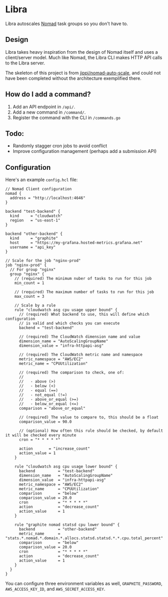 # Libra
Libra autoscales [Nomad](nomadproject.io) task groups so you don't have to.

## Design
Libra takes heavy inspiration from the design of Nomad itself and uses a client/server model. Much like Nomad, the Libra CLI makes HTTP API calls to the Libra server.

The skeleton of this project is from [jippi/nomad-auto-scale](https://github.com/jippi/nomad-auto-scale), and could not have been completed without the architecture exemplified there.

## How do I add a command?
1. Add an API endpoint in `/api/`.
2. Add a new command in `/command/`.
3. Register the command with the CLI in `/commands.go`

## Todo:
* Randomly stagger cron jobs to avoid conflict
* Improve configuration management (perhaps add a submission API)

## Configuration
Here's an example `config.hcl` file:
```hcl
// Nomad Client configuration
nomad {
  address = "http://localhost:4646"
}

backend "test-backend" {
  kind     = "cloudwatch"
  region   = "us-east-1"
}

backend "other-backend" {
  kind     = "graphite"
  host     = "https://my-grafana.hosted-metrics.grafana.net"
  username = "api_key"  
}

// Scale for the job "nginx-prod"
job "nginx-prod" {
  // For group "nginx"
  group "nginx" {
    // (required) The minimum nuber of tasks to run for this job
    min_count = 1

    // (required) The maximum number of tasks to run for this job
    max_count = 3

    // Scale by a rule
    rule "cloudwatch asg cpu usage upper bound" {
      // (required) What backend to use, this will define which configuration
      // is valid and which checks you can execute
      backend = "test-backend"

      // (required) The CloudWatch dimension name and value
      dimension_name = "AutoScalingGroupName"
      dimension_value = "infra-httpapi-asg"

      // (required) The CloudWatch metric name and namespace
      metric_namespace = "AWS/EC2"
      metric_name = "CPUUtilization"

      // (required) The comparison to check, one of:
      //
      //   - above (>)
      //   - below (<)
      //   - equal (==)
      //   - not_equal (!=)
      //   - above_or_equal (>=)
      //   - below_or_equal (<=)
      comparison = "above_or_equal"

      // (required) The value to compare to, this should be a float
      comparison_value = 90.0

      // (optional) How often this rule should be checked, by default it will be checked every minute
      cron = "* * * * *"

      action       = "increase_count"
      action_value = 1
    }

    rule "cloudwatch asg cpu usage lower bound" {
      backend          = "test-backend"
      dimension_name   = "AutoScalingGroupName"
      dimension_value  = "infra-httpapi-asg"
      metric_namespace = "AWS/EC2"
      metric_name      = "CPUUtilization"
      comparison       = "below"
      comparison_value = 20.0
      cron             = "* * * * *"
      action           = "decrease_count"
      action_value     = 1
    }
    
    rule "graphite nomad statsd cpu lower bound" {
      backend          = "other-backend"
      metric_name      = "stats.*.nomad.*.domain.*.allocs.statsd.statsd.*.*.cpu.total_percent"
      comparison       = "below"
      comparison_value = 20.0
      cron             = "* * * * *"
      action           = "decrease_count"
      action_value     = 1
    }
  }
}
```

You can configure three environment variables as well, `GRAPHITE_PASSWORD`, `AWS_ACCESS_KEY_ID`, and `AWS_SECRET_ACCESS_KEY`.
